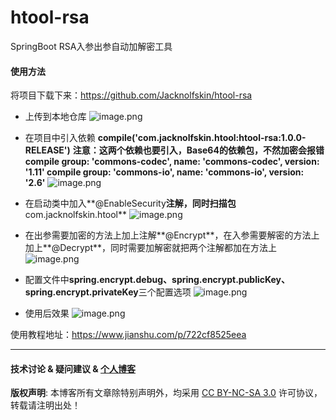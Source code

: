 # htool-rsa
SpringBoot RSA入参出参自动加解密工具

#### **使用方法**
将项目下载下来：https://github.com/Jacknolfskin/htool-rsa
* 上传到本地仓库
![image.png](https://upload-images.jianshu.io/upload_images/11222983-6327681a4c97155c.png?imageMogr2/auto-orient/strip%7CimageView2/2/w/1240)

* 在项目中引入依赖
**compile('com.jacknolfskin.htool:htool-rsa:1.0.0-RELEASE')**
**注意：这两个依赖也要引入，Base64的依赖包，不然加密会报错** 
**compile group: 'commons-codec', name: 'commons-codec', version: '1.11'
compile group: 'commons-io', name: 'commons-io', version: '2.6'**
![image.png](https://upload-images.jianshu.io/upload_images/11222983-34c50f5d567190d2.png?imageMogr2/auto-orient/strip%7CimageView2/2/w/1240)

* 在启动类中加入**@EnableSecurity**注解，同时扫描包**com.jacknolfskin.htool**
![image.png](https://upload-images.jianshu.io/upload_images/11222983-5cb62242e0b74586.png?imageMogr2/auto-orient/strip%7CimageView2/2/w/1240)

* 在出参需要加密的方法上加上注解**@Encrypt**，在入参需要解密的方法上加上**@Decrypt**，同时需要加解密就把两个注解都加在方法上
![image.png](https://upload-images.jianshu.io/upload_images/11222983-024781547a4b885b.png?imageMogr2/auto-orient/strip%7CimageView2/2/w/1240)

* 配置文件中**spring.encrypt.debug、spring.encrypt.publicKey、spring.encrypt.privateKey**三个配置选项
![image.png](https://upload-images.jianshu.io/upload_images/11222983-19ac52e1bd7e5b8e.png?imageMogr2/auto-orient/strip%7CimageView2/2/w/1240)

* 使用后效果
![image.png](https://upload-images.jianshu.io/upload_images/11222983-94c9876a6cc53de6.png?imageMogr2/auto-orient/strip%7CimageView2/2/w/1240)


使用教程地址：https://www.jianshu.com/p/722cf8525eea

---
#### 技术讨论 & 疑问建议 & [个人博客](https://www.jacknolfskin.top/)
**版权声明**: 本博客所有文章除特别声明外，均采用 [CC BY-NC-SA 3.0](https://creativecommons.org/licenses/by-nc-sa/3.0/) 许可协议，转载请注明出处！





